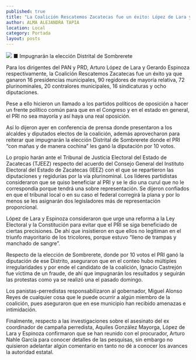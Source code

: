 ```yaml
---
published: true
title: "La Coalición Rescatemos Zacatecas fue un éxito: López de Lara y Espinoza Solís"
author: ALMA ALEJANDRA TAPIA
location: Local
category: Portada
layout: posts
---
```


![](http://i.imgur.com/oCBYjq3m.jpg)
■ Impugnarán la elección Distrital de Sombrerete 

Para los dirigentes del PAN y PRD, Arturo López de Lara y Gerardo Espinoza respectivamente, la Coalición Rescatemos Zacatecas fue un éxito ya que ganaron 16 presidencias municipales, 90 regidores de mayoría relativa, 72 plurinominales, 20 contralores municipales, 16 sindicaturas y ocho diputaciones.

Pese a ello hicieron un llamado a los partidos políticos de oposición a hacer un frente político común para que en el Congreso y en el estado en general, el PRI no sea mayoría y así haya una real oposición. 

Así lo dijeron ayer en conferencia de prensa donde presentaron a los alcaldes y diputados electos de la coalición, además aprovecharon para reiterar que impugnarán la elección Distrital de Sombrerete donde el PRI “con mañas y de manera cochina” les ganó la diputación por 10 votos.

Lo propio harán ante el Tribunal de Justicia Electoral del Estado de Zacatecas (TJEEZ) respecto del acuerdo del Consejo General del Instituto Electoral del Estado de Zacatecas (IEEZ) con el que se repartieron las diputaciones y regidurías por la vía plurinominal. Los líderes partidistas consideraron que se quiso beneficiar al PRI y se le dio una curul que no le correspondía porque tendrá una sobre representación.
Se dijeron confiados en que el tribunal local o en su caso el federal corregirá la plana y por lo menos se les asignarán dos legisladores más de representación proporcional. 

López de Lara y Espinoza consideraron que urge una reforma a la Ley Electoral y la Constitución para evitar que el PRI se siga beneficiado de ciertas precisiones. De ahí que insistieron en que ellos no legitiman en el triunfo mayoritario de los tricolores, porque estuvo “lleno de trampas y manchado de sangre”.

Respecto de la elección de Sombrerete, donde por 10 votos el PRI ganó la diputación de ese Distrito, aseguraron que en el conteo hubo múltiples irregularidades y por ende el candidato de la coalición, Ignacio Castrejón fue víctima de un fraude, de ahí que impugnarán los resultados y seguirán las protestas como ya se realizó una el pasado domingo.

Los panistas-perredistas responsabilizaron al gobernador, Miguel Alonso Reyes de cualquier cosa que le puede ocurrir a algún miembro de la coalición, pues aseguraron que en ese municipio han recibido amenazas e intimidación.
 
 Finalmente, respecto a las investigaciones sobre el asesinato del ex coordinador de campaña perredista, Aquiles González Mayorga, López de Lara y Espinoza confirmaron que se han reunido con el procurador, Arturo Nahle García para conocer detalles de las pesquisas, sin embargo no quisieron adelantar algún comentario en tanto no dé a conocer los avances la autoridad estatal.
